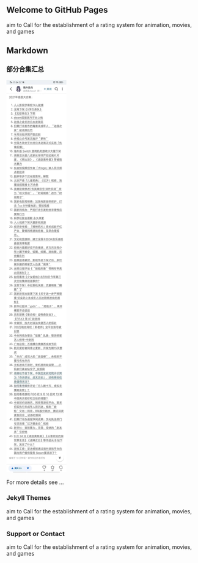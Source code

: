 ## Welcome to GitHub Pages

aim to Call for the establishment of a rating system for animation, movies, and games

## Markdown

### 部分合集汇总

![](妮妮图片.jpg)

For more details see ...

### Jekyll Themes

aim to Call for the establishment of a rating system for animation, movies, and games

### Support or Contact

aim to Call for the establishment of a rating system for animation, movies, and games
